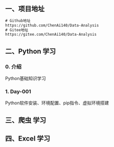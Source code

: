## 一、项目地址
```txt
# Github地址
https://github.com/ChenAi140/Data-Analysis
# Gitee地址
https://gitee.com/ChenAi140/Data-Analysis
```

## 二、Python 学习

### 0. 介绍
Python基础知识学习

### 1. Day-001
Python软件安装、环境配置、pip指令、虚拟环境搭建



## 三、爬虫 学习

## 四、Excel 学习
